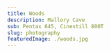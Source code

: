 ```yaml
---
title: Woods
description: Mallory Cave
sub: Pentax 645, Cinestill 800T
slug: photography
featuredImage: ./woods.jpg
---
```

